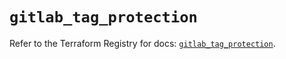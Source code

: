 # `gitlab_tag_protection`

Refer to the Terraform Registry for docs: [`gitlab_tag_protection`](https://registry.terraform.io/providers/gitlabhq/gitlab/18.5.0/docs/resources/tag_protection).
